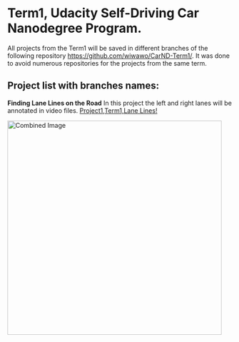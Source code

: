 # Term1, Udacity Self-Driving Car Nanodegree Program.

All projects from the Term1 will be saved in different branches of the following repository https://github.com/wiwawo/CarND-Term1/. It was done to avoid numerous repositories for the projects from the same term.

## Project list with branches names:

**Finding Lane Lines on the Road** 
In this project the left and right lanes will be annotated in video files.
[Project1,Term1,Lane Lines!](https://github.com/wiwawo/CarND-Term1/tree/CarND-LaneLines-P1-master)

<img src="https://github.com/wiwawo/CarND-Term1/blob/CarND-LaneLines-P1-master/examples/laneLines_thirdPass.jpg" width="480" alt="Combined Image" />
